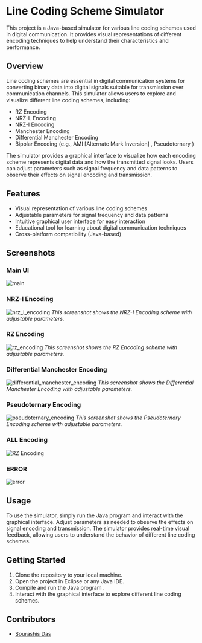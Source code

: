 # Line Coding Scheme Simulator

This project is a Java-based simulator for various line coding schemes used in digital communication. It provides visual representations of different encoding techniques to help understand their characteristics and performance.

## Overview

Line coding schemes are essential in digital communication systems for converting binary data into digital signals suitable for transmission over communication channels. This simulator allows users to explore and visualize different line coding schemes, including:


- RZ Encoding
- NRZ-L Encoding
- NRZ-I Encoding
- Manchester Encoding
- Differential Manchester Encoding
- Bipolar Encoding (e.g., AMI [Alternate Mark Inversion] , Pseudoternary )

The simulator provides a graphical interface to visualize how each encoding scheme represents digital data and how the transmitted signal looks. Users can adjust parameters such as signal frequency and data patterns to observe their effects on signal encoding and transmission.

## Features

- Visual representation of various line coding schemes
- Adjustable parameters for signal frequency and data patterns
- Intuitive graphical user interface for easy interaction
- Educational tool for learning about digital communication techniques
- Cross-platform compatibility (Java-based)

## Screenshots

### Main UI
![main](https://github.com/Das-Sourashis/Line-Coding-Schemes/assets/148188936/be0a43be-89de-4097-8f08-d1ef994745b4)

### NRZ-I Encoding
![nrz_I_encoding](https://github.com/Das-Sourashis/Line-Coding-Schemes/assets/148188936/ee1813da-0441-475c-a72d-9565eb3413ab)
*This screenshot shows the NRZ-I Encoding scheme with adjustable parameters.*

### RZ Encoding
![rz_encoding](https://github.com/Das-Sourashis/Line-Coding-Schemes/assets/148188936/ad3f1226-639e-4a25-ab98-44dda361f4d0)
*This screenshot shows the RZ Encoding scheme with adjustable parameters.*

### Differential Manchester Encoding
![differential_manchester_encoding](https://github.com/Das-Sourashis/Line-Coding-Schemes/assets/148188936/a00d41e5-788b-4057-b886-c19ddad7e988)
*This screenshot shows the Differential Manchester Encoding with adjustable parameters.*

### Pseudoternary Encoding
![pseudoternary_encoding](https://github.com/Das-Sourashis/Line-Coding-Schemes/assets/148188936/7660a005-02eb-4b14-83c0-748ed48e1ae4)
*This screenshot shows the Pseudoternary Encoding scheme with adjustable parameters.*

### ALL Encoding
![RZ Encoding](screenshots/all_encoding.png)

### ERROR
![error](https://github.com/Das-Sourashis/Line-Coding-Schemes/assets/148188936/60a2ecd9-8c41-47fd-896f-34b82c8e2251)


## Usage

To use the simulator, simply run the Java program and interact with the graphical interface. Adjust parameters as needed to observe the effects on signal encoding and transmission. The simulator provides real-time visual feedback, allowing users to understand the behavior of different line coding schemes.

## Getting Started

1. Clone the repository to your local machine.
2. Open the project in Eclipse or any Java IDE.
3. Compile and run the Java program .
4. Interact with the graphical interface to explore different line coding schemes.

## Contributors

- [Sourashis Das](https://github.com/Das-Sourashis)
